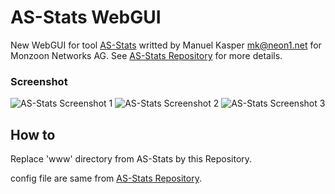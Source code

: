 AS-Stats WebGUI
===============

New WebGUI for tool [AS-Stats](https://github.com/manuelkasper/AS-Stats) writted by Manuel Kasper <mk@neon1.net> for Monzoon Networks AG.
See [AS-Stats Repository](https://github.com/manuelkasper/AS-Stats) for more details.

### Screenshot
![AS-Stats Screenshot 1](https://github.com/nidebr/as-stats-docker/raw/master/docs/images/screenshot1.png "AS-Stats Screenshot #1")
![AS-Stats Screenshot 2](https://github.com/nidebr/as-stats-docker/raw/master/docs/images/screenshot2.png "AS-Stats Screenshot #2")
![AS-Stats Screenshot 3](https://github.com/nidebr/as-stats-docker/raw/master/docs/images/screenshot3.png "AS-Stats Screenshot #3")

How to
------

Replace 'www' directory from AS-Stats by this Repository.

config file are same from [AS-Stats Repository](https://github.com/manuelkasper/AS-Stats).
